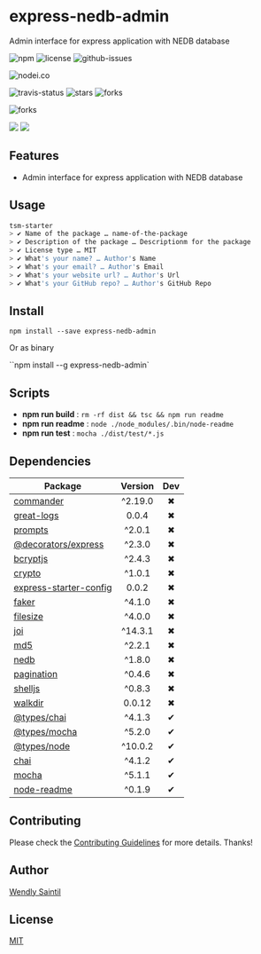 <!-- prettier-ignore-start -->
# express-nedb-admin

Admin interface for express application with NEDB database

![npm](https://img.shields.io/npm/v/express-nedb-admin.svg) ![license](https://img.shields.io/npm/l/express-nedb-admin.svg) ![github-issues](https://img.shields.io/github/issues/wspecs/express-nedb-admin.svg)

![nodei.co](https://nodei.co/npm/express-nedb-admin.png?downloads=true&downloadRank=true&stars=true)

![travis-status](https://img.shields.io/travis/wspecs/express-nedb-admin.svg)
![stars](https://img.shields.io/github/stars/wspecs/express-nedb-admin.svg)
![forks](https://img.shields.io/github/forks/wspecs/express-nedb-admin.svg)

![forks](https://img.shields.io/github/forks/wspecs/express-nedb-admin.svg)

![](https://david-dm.org/wspecs/express-nedb-admin/status.svg)
![](https://david-dm.org/wspecs/express-nedb-admin/dev-status.svg)

## Features

- Admin interface for express application with NEDB database

## Usage

```bash
tsm-starter
> ✔ Name of the package … name-of-the-package
> ✔ Description of the package … Descriptionm for the package
> ✔ License type … MIT
> ✔ What's your name? … Author's Name
> ✔ What's your email? … Author's Email
> ✔ What's your website url? … Author's Url
> ✔ What's your GitHub repo? … Author's GitHub Repo
```

## Install

`npm install --save express-nedb-admin`

Or as binary

``npm install --g express-nedb-admin`

## Scripts

 - **npm run build** : `rm -rf dist && tsc && npm run readme`
 - **npm run readme** : `node ./node_modules/.bin/node-readme`
 - **npm run test** : `mocha ./dist/test/*.js`

## Dependencies

Package | Version | Dev
--- |:---:|:---:
[commander](https://www.npmjs.com/package/commander) | ^2.19.0 | ✖
[great-logs](https://www.npmjs.com/package/great-logs) | 0.0.4 | ✖
[prompts](https://www.npmjs.com/package/prompts) | ^2.0.1 | ✖
[@decorators/express](https://www.npmjs.com/package/@decorators/express) | ^2.3.0 | ✖
[bcryptjs](https://www.npmjs.com/package/bcryptjs) | ^2.4.3 | ✖
[crypto](https://www.npmjs.com/package/crypto) | ^1.0.1 | ✖
[express-starter-config](https://www.npmjs.com/package/express-starter-config) | 0.0.2 | ✖
[faker](https://www.npmjs.com/package/faker) | ^4.1.0 | ✖
[filesize](https://www.npmjs.com/package/filesize) | ^4.0.0 | ✖
[joi](https://www.npmjs.com/package/joi) | ^14.3.1 | ✖
[md5](https://www.npmjs.com/package/md5) | ^2.2.1 | ✖
[nedb](https://www.npmjs.com/package/nedb) | ^1.8.0 | ✖
[pagination](https://www.npmjs.com/package/pagination) | ^0.4.6 | ✖
[shelljs](https://www.npmjs.com/package/shelljs) | ^0.8.3 | ✖
[walkdir](https://www.npmjs.com/package/walkdir) | 0.0.12 | ✖
[@types/chai](https://www.npmjs.com/package/@types/chai) | ^4.1.3 | ✔
[@types/mocha](https://www.npmjs.com/package/@types/mocha) | ^5.2.0 | ✔
[@types/node](https://www.npmjs.com/package/@types/node) | ^10.0.2 | ✔
[chai](https://www.npmjs.com/package/chai) | ^4.1.2 | ✔
[mocha](https://www.npmjs.com/package/mocha) | ^5.1.1 | ✔
[node-readme](https://www.npmjs.com/package/node-readme) | ^0.1.9 | ✔


## Contributing

Please check the [Contributing Guidelines](contributing.md) for more details. Thanks!

## Author

[Wendly Saintil](https://twitter.com/wendlysaintil)

## License

[MIT](LICENSE)
<!-- prettier-ignore-end -->
